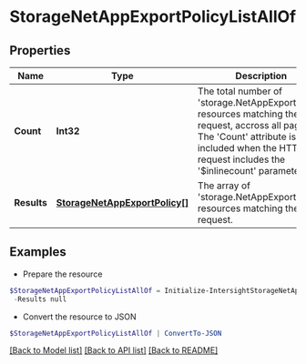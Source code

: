 # StorageNetAppExportPolicyListAllOf
## Properties

Name | Type | Description | Notes
------------ | ------------- | ------------- | -------------
**Count** | **Int32** | The total number of &#39;storage.NetAppExportPolicy&#39; resources matching the request, accross all pages. The &#39;Count&#39; attribute is included when the HTTP GET request includes the &#39;$inlinecount&#39; parameter. | [optional] 
**Results** | [**StorageNetAppExportPolicy[]**](StorageNetAppExportPolicy.md) | The array of &#39;storage.NetAppExportPolicy&#39; resources matching the request. | [optional] 

## Examples

- Prepare the resource
```powershell
$StorageNetAppExportPolicyListAllOf = Initialize-IntersightStorageNetAppExportPolicyListAllOf  -Count null `
 -Results null
```

- Convert the resource to JSON
```powershell
$StorageNetAppExportPolicyListAllOf | ConvertTo-JSON
```

[[Back to Model list]](../README.md#documentation-for-models) [[Back to API list]](../README.md#documentation-for-api-endpoints) [[Back to README]](../README.md)

